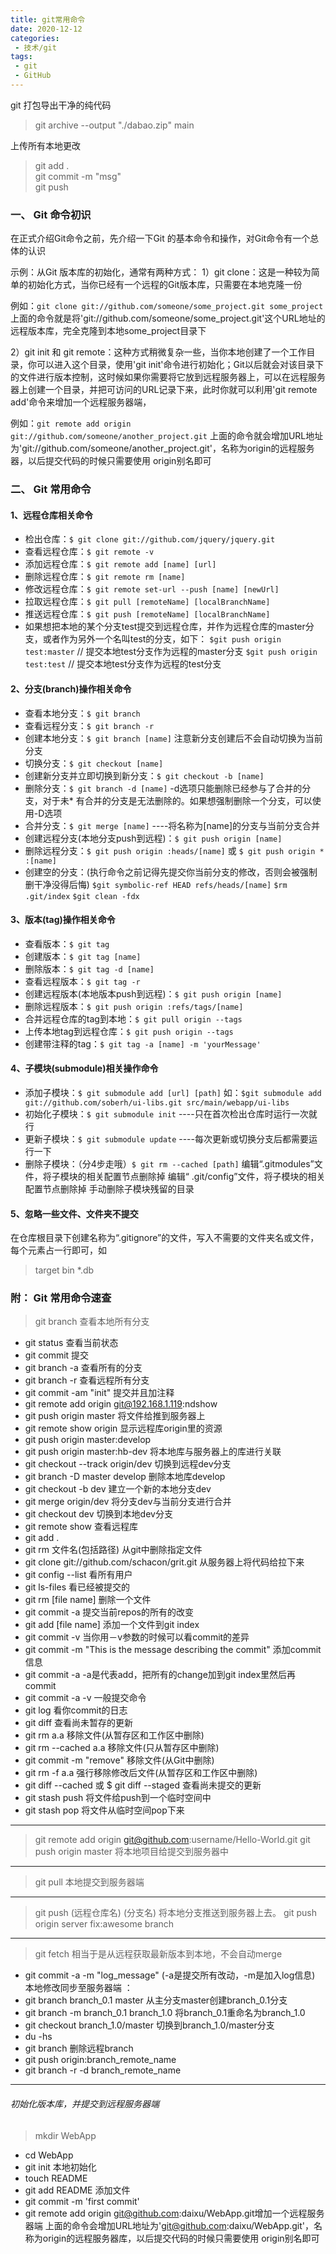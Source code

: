 ```yaml
---
title: git常用命令
date: 2020-12-12
categories: 
 - 技术/git 
tags:
 - git
 - GitHub 
---
```


git 打包导出干净的纯代码

> git archive --output "./dabao.zip" main

上传所有本地更改
> git add .  
git commit -m "msg"  
git push

### 一、 Git 命令初识
在正式介绍Git命令之前，先介绍一下Git 的基本命令和操作，对Git命令有一个总体的认识

示例：从Git 版本库的初始化，通常有两种方式：
1）git clone：这是一种较为简单的初始化方式，当你已经有一个远程的Git版本库，只需要在本地克隆一份

例如：``git clone git://github.com/someone/some_project.git some_project``
上面的命令就是将'git://github.com/someone/some_project.git'这个URL地址的远程版本库，完全克隆到本地some_project目录下

2）git init 和 git remote：这种方式稍微复杂一些，当你本地创建了一个工作目录，你可以进入这个目录，使用'git init'命令进行初始化；Git以后就会对该目录下的文件进行版本控制，这时候如果你需要将它放到远程服务器上，可以在远程服务器上创建一个目录，并把可访问的URL记录下来，此时你就可以利用'git remote add'命令来增加一个远程服务器端，

例如：``git remote add origin git://github.com/someone/another_project.git``
上面的命令就会增加URL地址为'git://github.com/someone/another_project.git'，名称为origin的远程服务器，以后提交代码的时候只需要使用 origin别名即可

### 二、 Git 常用命令
#### 1、远程仓库相关命令
* 检出仓库：``$ git clone git://github.com/jquery/jquery.git``
* 查看远程仓库：``$ git remote -v``
* 添加远程仓库：``$ git remote add [name] [url]``
* 删除远程仓库：``$ git remote rm [name]``
* 修改远程仓库：``$ git remote set-url --push [name] [newUrl]``
* 拉取远程仓库：``$ git pull [remoteName] [localBranchName]``
* 推送远程仓库：``$ git push [remoteName] [localBranchName]``
* 如果想把本地的某个分支test提交到远程仓库，并作为远程仓库的master分支，或者作为另外一个名叫test的分支，如下：
``$git push origin test:master`` // 提交本地test分支作为远程的master分支
``$git push origin test:test`` // 提交本地test分支作为远程的test分支

#### 2、分支(branch)操作相关命令
* 查看本地分支：``$ git branch``  
* 查看远程分支：``$ git branch -r``  
* 创建本地分支：``$ git branch [name]`` 注意新分支创建后不会自动切换为当前分支  
* 切换分支：``$ git checkout [name]``  
* 创建新分支并立即切换到新分支：``$ git checkout -b [name]``  
* 删除分支：``$ git branch -d [name]`` -d选项只能删除已经参与了合并的分支，对于未* 有合并的分支是无法删除的。如果想强制删除一个分支，可以使用-D选项
* 合并分支：``$ git merge [name]`` ----将名称为[name]的分支与当前分支合并
* 创建远程分支(本地分支push到远程)：``$ git push origin [name]``
* 删除远程分支：``$ git push origin :heads/[name]`` 或 ``$ git push origin * :[name]``
* 创建空的分支：(执行命令之前记得先提交你当前分支的修改，否则会被强制删干净没得后悔)
``$git symbolic-ref HEAD refs/heads/[name]``
``$rm .git/index``
``$git clean -fdx``

#### 3、版本(tag)操作相关命令
* 查看版本：``$ git tag``  
* 创建版本：``$ git tag [name]``  
* 删除版本：``$ git tag -d [name]``  
* 查看远程版本：``$ git tag -r``  
* 创建远程版本(本地版本push到远程)：``$ git push origin [name]``  
* 删除远程版本：``$ git push origin :refs/tags/[name]``
* 合并远程仓库的tag到本地：``$ git pull origin --tags``
* 上传本地tag到远程仓库：``$ git push origin --tags``
* 创建带注释的tag：``$ git tag -a [name] -m 'yourMessage'``

#### 4、子模块(submodule)相关操作命令
* 添加子模块：``$ git submodule add [url] [path]``
如：``$git submodule add git://github.com/soberh/ui-libs.git src/main/webapp/ui-libs``
* 初始化子模块：``$ git submodule init`` ----只在首次检出仓库时运行一次就行
* 更新子模块：``$ git submodule update`` ----每次更新或切换分支后都需要运行一下
* 删除子模块：（分4步走哦）``$ git rm --cached [path]``
编辑“.gitmodules”文件，将子模块的相关配置节点删除掉
编辑“ .git/config”文件，将子模块的相关配置节点删除掉
手动删除子模块残留的目录

#### 5、忽略一些文件、文件夹不提交
在仓库根目录下创建名称为“.gitignore”的文件，写入不需要的文件夹名或文件，每个元素占一行即可，如
> target
bin
*.db

### 附： Git 常用命令速查
> git branch 查看本地所有分支
* git status 查看当前状态
* git commit 提交
* git branch -a 查看所有的分支
* git branch -r 查看远程所有分支
* git commit -am "init" 提交并且加注释
* git remote add origin git@192.168.1.119:ndshow
* git push origin master 将文件给推到服务器上
* git remote show origin 显示远程库origin里的资源
* git push origin master:develop
* git push origin master:hb-dev 将本地库与服务器上的库进行关联
* git checkout --track origin/dev 切换到远程dev分支
* git branch -D master develop 删除本地库develop
* git checkout -b dev 建立一个新的本地分支dev
* git merge origin/dev 将分支dev与当前分支进行合并
* git checkout dev 切换到本地dev分支
* git remote show 查看远程库
* git add .
* git rm 文件名(包括路径) 从git中删除指定文件
* git clone git://github.com/schacon/grit.git 从服务器上将代码给拉下来
* git config --list 看所有用户
* git ls-files 看已经被提交的
* git rm [file name] 删除一个文件
* git commit -a 提交当前repos的所有的改变
* git add [file name] 添加一个文件到git index
* git commit -v 当你用－v参数的时候可以看commit的差异
* git commit -m "This is the message describing the commit" 添加commit信息
* git commit -a -a是代表add，把所有的change加到git index里然后再commit
* git commit -a -v 一般提交命令
* git log 看你commit的日志
* git diff 查看尚未暂存的更新
* git rm a.a 移除文件(从暂存区和工作区中删除)
* git rm --cached a.a 移除文件(只从暂存区中删除)
* git commit -m "remove" 移除文件(从Git中删除)
* git rm -f a.a 强行移除修改后文件(从暂存区和工作区中删除)
* git diff --cached 或 $ git diff --staged 查看尚未提交的更新
* git stash push 将文件给push到一个临时空间中
* git stash pop 将文件从临时空间pop下来

---

> git remote add origin git@github.com:username/Hello-World.git
git push origin master 将本地项目给提交到服务器中

---

> git pull 本地提交到服务器端

---

> git push (远程仓库名) (分支名) 将本地分支推送到服务器上去。
git push origin server fix:awesome branch

---

> git fetch 相当于是从远程获取最新版本到本地，不会自动merge
* git commit -a -m "log_message" (-a是提交所有改动，-m是加入log信息) 本地修改同步至服务器端 ：
* git branch branch_0.1 master 从主分支master创建branch_0.1分支
* git branch -m branch_0.1 branch_1.0 将branch_0.1重命名为branch_1.0
* git checkout branch_1.0/master 切换到branch_1.0/master分支
* du -hs
* git branch 删除远程branch
* git push origin:branch_remote_name
* git branch -r -d branch_remote_name

---

###### 初始化版本库，并提交到远程服务器端
> mkdir WebApp
* cd WebApp
* git init 本地初始化
* touch README
* git add README 添加文件
* git commit -m 'first commit'
* git remote add origin git@github.com:daixu/WebApp.git增加一个远程服务器端
  上面的命令会增加URL地址为'git@github.com:daixu/WebApp.git'，名称为origin的远程服务器库，以后提交代码的时候只需要使用 origin别名即可
